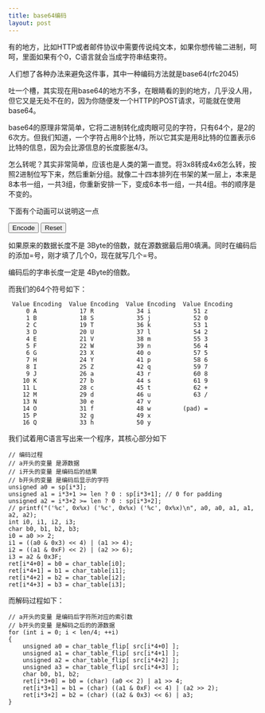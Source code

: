 ```yaml
---
title: base64编码
layout: post
---
```


有的地方，比如HTTP或者邮件协议中需要传说纯文本，如果你想传输二进制，呵呵，里面如果有个0，C语言就会当成字符串结束符。

人们想了各种办法来避免这件事，其中一种编码方法就是base64(rfc2045)

吐一个槽，其实现在用base64的地方不多，在眼睛看的到的地方，几乎没人用，但它又是无处不在的，因为你随便发一个HTTP的POST请求，可能就在使用base64。

base64的原理非常简单，它将二进制转化成肉眼可见的字符，只有64个，是2的6次方。但我们知道，一个字符占用8个比特，所以它其实是用8比特的位置表示6比特的信息，因为会比源信息的长度膨胀4/3。

怎么转呢？其实非常简单，应该也是人类的第一直觉。将3x8转成4x6怎么转，按照2进制位写下来，然后重新分组。就像二十四本排列在书架的某一层上，本来是8本书一组，一共3组，你重新安排一下，变成6本书一组，一共4组。书的顺序是不变的。

下面有个动画可以说明这一点

<div>

<script type="text/javascript" src="/zepto.js"></script>
<script type="text/javascript">
    $(function () {
        for (var i = 0; i < 24; i++) {
            var li = document.createElement('li')
            li.id = 'X'+i;
            $('#X').append(li)
        };
        var margin_group_by = function (n, value) {
            for (var i = 24 - 1; i >= 0; i--) {
                $('#X'+i).css('margin-left', 0)
                if (!n || i % n == 0) {
                    $('#X'+i).css('margin-left', value)
                };
            };
        }
        var text_group_by = function (n) {
            for (var i = 24 - 1; i >= 0; i--) {
                $('#X'+i).text(i % n)
            };
        }
        var reset_text = function (n) {
            for (var i = 24 - 1; i >= 0; i--) {
                $('#X'+i).text('')
            };
        }
        var margin = '4px'
        var reset = function () {
            text_group_by(8)
            margin_group_by(8, margin)
        }
        $('#BtnEncode').on('click', function () {
            var interval = 800;
            margin_group_by(6, margin)
            setTimeout(function () {
                text_group_by(6)
            }, interval)
        })
        $('#BtnReset').on('click', reset)
        reset()
    })
</script>

<style type="text/css">
    .raw-base64 {
        margin: 0;
        padding: 0;
    }
    .raw-base64 li {
        display: inline-block;
        width: 18px;
        height: 24px;
        background: #5F7DEA;
        color: white;
        text-align: center;
        margin: 3px 0px;
        border-right: 1px solid white;
        box-sizing: border-box;
        line-height: 24px;
        font-size: small;
    }
</style>

<ul class="raw-base64" id="X"></ul>
<button id="BtnEncode">Encode</button>
<button id="BtnReset">Reset</button>

</div>

如果原来的数据长度不是 3Byte的倍数，就在源数据最后用0填满。同时在编码后的添加=号，刚才填了几个0，现在就写几个=号。

编码后的字串长度一定是 4Byte的倍数。

而我们的64个符号如下：

     Value Encoding  Value Encoding  Value Encoding  Value Encoding
         0 A            17 R            34 i            51 z
         1 B            18 S            35 j            52 0
         2 C            19 T            36 k            53 1
         3 D            20 U            37 l            54 2
         4 E            21 V            38 m            55 3
         5 F            22 W            39 n            56 4
         6 G            23 X            40 o            57 5
         7 H            24 Y            41 p            58 6
         8 I            25 Z            42 q            59 7
         9 J            26 a            43 r            60 8
        10 K            27 b            44 s            61 9
        11 L            28 c            45 t            62 +
        12 M            29 d            46 u            63 /
        13 N            30 e            47 v
        14 O            31 f            48 w         (pad) =
        15 P            32 g            49 x
        16 Q            33 h            50 y

我们试着用C语言写出来一个程序，其核心部分如下

    // 编码过程
    // a开头的变量 是源数据
    // i开头的变量 是编码后的结果
    // b开头的变量 是编码后显示的字符
    unsigned a0 = sp[i*3];
    unsigned a1 = i*3+1 >= len ? 0 : sp[i*3+1]; // 0 for padding
    unsigned a2 = i*3+2 >= len ? 0 : sp[i*3+2];
    // printf("('%c', 0x%x) ('%c', 0x%x) ('%c', 0x%x)\n", a0, a0, a1, a1, a2, a2);
    int i0, i1, i2, i3;
    char b0, b1, b2, b3;
    i0 = a0 >> 2;
    i1 = ((a0 & 0x3) << 4) | (a1 >> 4);
    i2 = ((a1 & 0xF) << 2) | (a2 >> 6);
    i3 = a2 & 0x3F;
    ret[i*4+0] = b0 = char_table[i0];
    ret[i*4+1] = b1 = char_table[i1];
    ret[i*4+2] = b2 = char_table[i2];
    ret[i*4+3] = b3 = char_table[i3];

而解码过程如下：

    // a开头的变量 是编码后字符所对应的索引数
    // b开头的变量 是解码之后的的源数据
    for (int i = 0; i < len/4; ++i)
    {
        unsigned a0 = char_table_flip[ src[i*4+0] ];
        unsigned a1 = char_table_flip[ src[i*4+1] ];
        unsigned a2 = char_table_flip[ src[i*4+2] ];
        unsigned a3 = char_table_flip[ src[i*4+3] ];
        char b0, b1, b2;
        ret[i*3+0] = b0 = (char) (a0 << 2) | a1 >> 4;
        ret[i*3+1] = b1 = (char) ((a1 & 0xF) << 4) | (a2 >> 2);
        ret[i*3+2] = b2 = (char) ((a2 & 0x3) << 6) | a3;
    }
